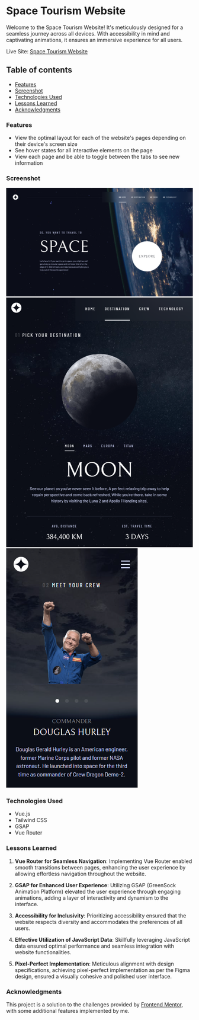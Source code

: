 # Space Tourism Website

Welcome to the Space Tourism Website! It's meticulously designed for a seamless journey across all devices. With accessibility in mind and captivating animations, it ensures an immersive experience for all users.

Live Site: [Space Tourism Website](https://sushcod3.github.io/space-tourism/)

## Table of contents

- [Features](#features)
- [Screenshot](#screenshot)
- [Technologies Used](#technologies-used)
- [Lessons Learned](#lessons-learned)
- [Acknowledgments](#acknowledgments)

### Features

- View the optimal layout for each of the website's pages depending on their device's screen size
- See hover states for all interactive elements on the page
- View each page and be able to toggle between the tabs to see new information

### Screenshot

![Desktop Screenshot](./public/screenshots/screenshot-home-desktop.png)
![Tablet Screenshot](./public/screenshots/screenshot-destination-tablet.png)
![Mobile Screenshot](./public/screenshots/screenshot-crew-mobile.png)

### Technologies Used

- Vue.js
- Tailwind CSS
- GSAP
- Vue Router

### Lessons Learned

1. **Vue Router for Seamless Navigation**: Implementing Vue Router enabled smooth transitions between pages, enhancing the user experience by allowing effortless navigation throughout the website.

2. **GSAP for Enhanced User Experience**: Utilizing GSAP (GreenSock Animation Platform) elevated the user experience through engaging animations, adding a layer of interactivity and dynamism to the interface.

3. **Accessibility for Inclusivity**: Prioritizing accessibility ensured that the website respects diversity and accommodates the preferences of all users.

4. **Effective Utilization of JavaScript Data**: Skillfully leveraging JavaScript data ensured optimal performance and seamless integration with website functionalities.

5. **Pixel-Perfect Implementation**: Meticulous alignment with design specifications, achieving pixel-perfect implementation as per the Figma design, ensured a visually cohesive and polished user interface.

### Acknowledgments

This project is a solution to the challenges provided by [Frontend Mentor](https://www.frontendmentor.io/solutions/space-tourism-website-using-vuejs-tailwind-css-gsap-and-vue-router-QE7Ddc2Y7q), with some additional features implemented by me.

